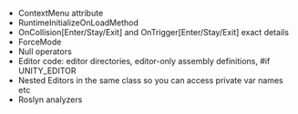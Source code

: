 - ContextMenu attribute
- RuntimeInitializeOnLoadMethod 
- OnCollision[Enter/Stay/Exit] and OnTrigger[Enter/Stay/Exit] exact details
- ForceMode
- Null operators
- Editor code: editor directories, editor-only assembly definitions, #if UNITY_EDITOR 
- Nested Editors in the same class so you can access private var names etc
- Roslyn analyzers
